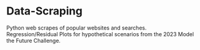 # Data-Scraping
Python web scrapes of popular websites and searches.
Regression/Residual Plots for hypothetical scenarios from the 2023 Model the Future Challenge.
